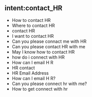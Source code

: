 ## intent:contact_HR
- How to contact HR
- Where to contact HR
- contact HR
- I want to contact HR
- Can you please connact me with HR
- Can you please contact HR with me
- May I know how to contact HR
- how do i connect with HR
- How can I email H R
- HR contact
- HR Email Address
- How can I email H R?
- Can you please connect hr with me?
- How to get connect with hr

